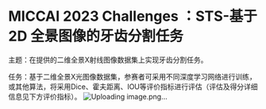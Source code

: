 # MICCAI 2023 Challenges ：STS-基于2D 全景图像的牙齿分割任务
主题：在提供的二维全景X射线图像数据集上实现牙齿分割任务。

任务：基于二维全景X光图像数据集，参赛者可采用不同深度学习网络进行训练，或其他算法，将采用Dice、霍夫距离、IOU等评价指标进行评估（评估及得分详细信息见下方评价指标）。
![Uploading image.png…]()
